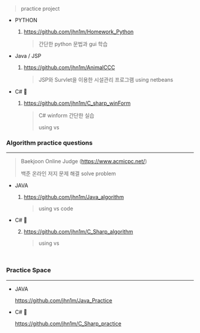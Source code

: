 > practice project

- PYTHON

  1.  https://github.com/jhn1m/Homework_Python
  
      > 간단한 python 문법과 gui 학습 

- Java / JSP

  1. https://github.com/jhn1m/AnimalCCC

     > JSP와 Survlet을 이용한 시설관리 프로그램
     > using netbeans

- C# :no_entry_sign:

  1. https://github.com/jhn1m/C_sharp_winForm
  
      > C# winform 간단한 실습
      >
      > using vs

### Algorithm practice questions

---

> Baekjoon Online Judge (https://www.acmicpc.net/)
> 
> 백준 온라인 저지 문제 해결
> solve problem

- JAVA

  1.  https://github.com/jhn1m/Java_algorithm
  
      > using vs code

- C# :no_entry_sign:

  2.  https://github.com/jhn1m/C_Sharp_algorithm
  
      > using vs
      
<br>

### Practice Space

---


- JAVA

  https://github.com/jhn1m/Java_Practice 

- C# :no_entry_sign:

  https://github.com/jhn1m/C_Sharp_practice

